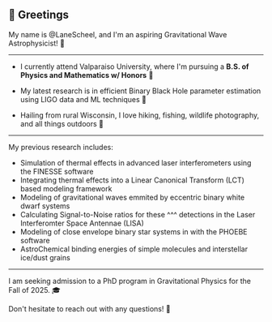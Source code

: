 👋 Greetings 
------

My name is @LaneScheel, and I'm an aspiring Gravitational Wave Astrophysicist! 🔭

-----

- I currently attend Valparaiso University, where I'm pursuing a __B.S. of Physics and Mathematics w/ Honors__ 📖
  
- My latest research is in efficient Binary Black Hole parameter estimation using LIGO data and ML techniques 👾

- Hailing from rural Wisconsin, I love hiking, fishing, wildlife photography, and all things outdoors 🌳

-----

My previous research includes: 
- Simulation of thermal effects in advanced laser interferometers using the FINESSE software
- Integrating thermal effects into a Linear Canonical Transform (LCT) based modeling framework
- Modeling of gravitational waves emmited by eccentric binary white dwarf systems
- Calculating Signal-to-Noise ratios for these ^^^ detections in the Laser Interferomter Space Antennae (LISA)
- Modeling of close envelope binary star systems in with the PHOEBE software
- AstroChemical binding energies of simple molecules and interstellar ice/dust grains

-----

I am seeking admission to a PhD program in Gravitational Physics for the Fall of 2025. 🎓

Don't hesitate to reach out with any questions! 🚀
